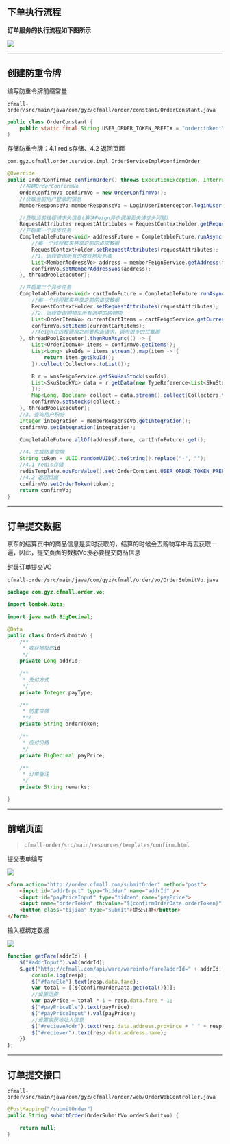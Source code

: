 ## 下单执行流程

**订单服务的执行流程如下图所示**

![](https://cfmall-hello.oss-cn-beijing.aliyuncs.com/img/202401/1e3c7bdfb7a8bb632768614eb86ee354.png#id=Uqeu6&originHeight=710&originWidth=585&originalType=binary&ratio=1&rotation=0&showTitle=false&status=done&style=none&title=)

---

## 创建防重令牌

编写防重令牌前缀常量

`cfmall-order/src/main/java/com/gyz/cfmall/order/constant/OrderConstant.java`

```java
public class OrderConstant {
    public static final String USER_ORDER_TOKEN_PREFIX = "order:token:";
}
```

存储防重令牌：4.1 redis存储、4.2 返回页面

`com.gyz.cfmall.order.service.impl.OrderServiceImpl#confirmOrder`

```java
@Override
public OrderConfirmVo confirmOrder() throws ExecutionException, InterruptedException {
    //构建OrderConfirmVo
    OrderConfirmVo confirmVo = new OrderConfirmVo();
    //获取当前用户登录的信息
    MemberResponseVo memberResponseVo = LoginUserInterceptor.loginUser.get();

    //获取当前线程请求头信息(解决Feign异步调用丢失请求头问题)
    RequestAttributes requestAttributes = RequestContextHolder.getRequestAttributes();
    //开启第一个异步任务
    CompletableFuture<Void> addressFuture = CompletableFuture.runAsync(() -> {
        //每一个线程都来共享之前的请求数据
        RequestContextHolder.setRequestAttributes(requestAttributes);
        //1、远程查询所有的收获地址列表
        List<MemberAddressVo> address = memberFeignService.getAddress(memberResponseVo.getId());
        confirmVo.setMemberAddressVos(address);
    }, threadPoolExecutor);

    //开启第二个异步任务
    CompletableFuture<Void> cartInfoFuture = CompletableFuture.runAsync(() -> {
        //每一个线程都来共享之前的请求数据
        RequestContextHolder.setRequestAttributes(requestAttributes);
        //2、远程查询购物车所有选中的购物项
        List<OrderItemVo> currentCartItems = cartFeignService.getCurrentCartItems();
        confirmVo.setItems(currentCartItems);
        //feign在远程调用之前要构造请求，调用很多的拦截器
    }, threadPoolExecutor).thenRunAsync(() -> {
        List<OrderItemVo> items = confirmVo.getItems();
        List<Long> skuIds = items.stream().map(item -> {
            return item.getSkuId();
        }).collect(Collectors.toList());

        R r = wmsFeignService.getSkuHasStock(skuIds);
        List<SkuStockVo> data = r.getData(new TypeReference<List<SkuStockVo>>() {
        });
        Map<Long, Boolean> collect = data.stream().collect(Collectors.toMap(SkuStockVo::getSkuId, SkuStockVo::getHasStock));
        confirmVo.setStocks(collect);
    }, threadPoolExecutor);
    //3、查询用户积分
    Integer integration = memberResponseVo.getIntegration();
    confirmVo.setIntegration(integration);

    CompletableFuture.allOf(addressFuture, cartInfoFuture).get();

    //4、生成防重令牌
    String token = UUID.randomUUID().toString().replace("-", "");
    //4.1 redis存储
    redisTemplate.opsForValue().set(OrderConstant.USER_ORDER_TOKEN_PREFIX + memberResponseVo.getId().toString(), token, 30, TimeUnit.MINUTES);
    //4.2 返回页面
    confirmVo.setOrderToken(token);
    return confirmVo;
}
```

---

## 订单提交数据

京东的结算页中的商品信息是实时获取的，结算的时候会去购物车中再去获取一遍，因此，提交页面的数据Vo没必要提交商品信息

封装订单提交VO

`cfmall-order/src/main/java/com/gyz/cfmall/order/vo/OrderSubmitVo.java`

```java
package com.gyz.cfmall.order.vo;

import lombok.Data;

import java.math.BigDecimal;

@Data
public class OrderSubmitVo {
    /**
     * 收获地址的id
     */
    private Long addrId;

    /**
     * 支付方式
     */
    private Integer payType;

    /**
     * 防重令牌
     **/
    private String orderToken;

    /**
     * 应付价格
     */
    private BigDecimal payPrice;

    /**
     * 订单备注
     */
    private String remarks;

}
```

---

## 前端页面

> `cfmall-order/src/main/resources/templates/confirm.html`


提交表单编写

![](https://cfmall-hello.oss-cn-beijing.aliyuncs.com/img/202401/6400979e8369f5998065b7ee49d238c0.png#id=FVklA&originHeight=298&originWidth=1712&originalType=binary&ratio=1&rotation=0&showTitle=false&status=done&style=none&title=)

```html
<form action="http://order.cfmall.com/submitOrder" method="post">
	<input id="addrInput" type="hidden" name="addrId" />
	<input id="payPriceInput" type="hidden" name="payPrice">
	<input name="orderToken" th:value="${confirmOrderData.orderToken}" type="hidden"/>
	<button class="tijiao" type="submit">提交订单</button>
</form>
```

输入框绑定数据

![](https://cfmall-hello.oss-cn-beijing.aliyuncs.com/img/202401/f2327a01525046fa0fb3a9cbcb147a3a.png#id=yWSwK&originHeight=439&originWidth=1657&originalType=binary&ratio=1&rotation=0&showTitle=false&status=done&style=none&title=)

```javascript
function getFare(addrId) {
	$("#addrInput").val(addrId);
	$.get("http://cfmall.com/api/ware/wareinfo/fare?addrId=" + addrId, function (resp) {
		console.log(resp);
		$("#fareEle").text(resp.data.fare);
		var total = [[${confirmOrderData.getTotal()}]];
		//设置运费
		var payPrice = total * 1 + resp.data.fare * 1;
		$("#payPriceEle").text(payPrice);
		$("#payPriceInput").val(payPrice);
		//设置收获地址人信息
		$("#recieveAddr").text(resp.data.address.province + " " + resp.data.address.city + " " + " " + resp.data.address.region + resp.data.address.detailAddress);
		$("#reciever").text(resp.data.address.name);
	})
};
```

---

## 订单提交接口

`cfmall-order/src/main/java/com/gyz/cfmall/order/web/OrderWebController.java`

```java
@PostMapping("/submitOrder")
public String submitOrder(OrderSubmitVo orderSubmitVo) {

    return null;
}
```
